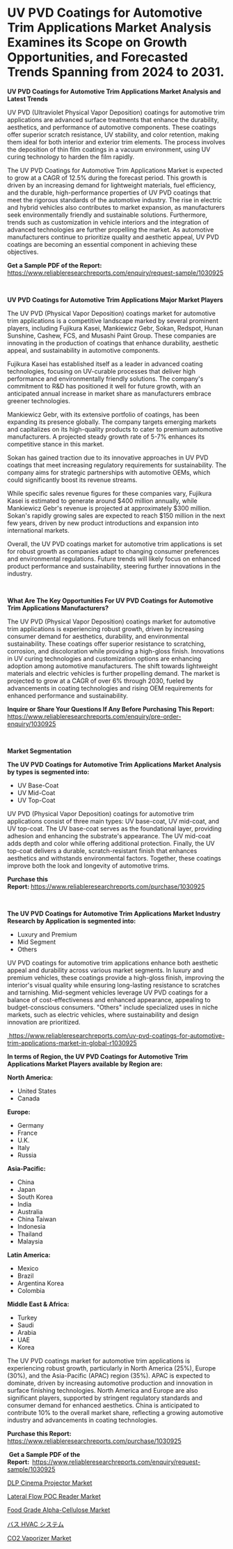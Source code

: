 <p><h1>UV PVD Coatings for Automotive Trim Applications Market Analysis Examines its Scope on Growth Opportunities, and Forecasted Trends Spanning from 2024 to 2031.</h1></p><p><strong>UV PVD Coatings for Automotive Trim Applications Market Analysis and Latest Trends</strong></p>
<p><p>UV PVD (Ultraviolet Physical Vapor Deposition) coatings for automotive trim applications are advanced surface treatments that enhance the durability, aesthetics, and performance of automotive components. These coatings offer superior scratch resistance, UV stability, and color retention, making them ideal for both interior and exterior trim elements. The process involves the deposition of thin film coatings in a vacuum environment, using UV curing technology to harden the film rapidly.</p><p>The UV PVD Coatings for Automotive Trim Applications Market is expected to grow at a CAGR of 12.5% during the forecast period. This growth is driven by an increasing demand for lightweight materials, fuel efficiency, and the durable, high-performance properties of UV PVD coatings that meet the rigorous standards of the automotive industry. The rise in electric and hybrid vehicles also contributes to market expansion, as manufacturers seek environmentally friendly and sustainable solutions. Furthermore, trends such as customization in vehicle interiors and the integration of advanced technologies are further propelling the market. As automotive manufacturers continue to prioritize quality and aesthetic appeal, UV PVD coatings are becoming an essential component in achieving these objectives.</p></p>
<p><strong>Get a Sample PDF of the Report:&nbsp;</strong> <a href="https://www.reliableresearchreports.com/enquiry/request-sample/1030925">https://www.reliableresearchreports.com/enquiry/request-sample/1030925</a></p>
<p>&nbsp;</p>
<p><strong>UV PVD Coatings for Automotive Trim Applications Major Market Players</strong></p>
<p><p>The UV PVD (Physical Vapor Deposition) coatings market for automotive trim applications is a competitive landscape marked by several prominent players, including Fujikura Kasei, Mankiewicz Gebr, Sokan, Redspot, Hunan Sunshine, Cashew, FCS, and Musashi Paint Group. These companies are innovating in the production of coatings that enhance durability, aesthetic appeal, and sustainability in automotive components.</p><p>Fujikura Kasei has established itself as a leader in advanced coating technologies, focusing on UV-curable processes that deliver high performance and environmentally friendly solutions. The company's commitment to R&D has positioned it well for future growth, with an anticipated annual increase in market share as manufacturers embrace greener technologies.</p><p>Mankiewicz Gebr, with its extensive portfolio of coatings, has been expanding its presence globally. The company targets emerging markets and capitalizes on its high-quality products to cater to premium automotive manufacturers. A projected steady growth rate of 5-7% enhances its competitive stance in this market.</p><p>Sokan has gained traction due to its innovative approaches in UV PVD coatings that meet increasing regulatory requirements for sustainability. The company aims for strategic partnerships with automotive OEMs, which could significantly boost its revenue streams.</p><p>While specific sales revenue figures for these companies vary, Fujikura Kasei is estimated to generate around $400 million annually, while Mankiewicz Gebr's revenue is projected at approximately $300 million. Sokan's rapidly growing sales are expected to reach $150 million in the next few years, driven by new product introductions and expansion into international markets.</p><p>Overall, the UV PVD coatings market for automotive trim applications is set for robust growth as companies adapt to changing consumer preferences and environmental regulations. Future trends will likely focus on enhanced product performance and sustainability, steering further innovations in the industry.</p></p>
<p>&nbsp;</p>
<p><strong>What Are The Key Opportunities For UV PVD Coatings for Automotive Trim Applications Manufacturers?</strong></p>
<p><p>The UV PVD (Physical Vapor Deposition) coatings market for automotive trim applications is experiencing robust growth, driven by increasing consumer demand for aesthetics, durability, and environmental sustainability. These coatings offer superior resistance to scratching, corrosion, and discoloration while providing a high-gloss finish. Innovations in UV curing technologies and customization options are enhancing adoption among automotive manufacturers. The shift towards lightweight materials and electric vehicles is further propelling demand. The market is projected to grow at a CAGR of over 6% through 2030, fueled by advancements in coating technologies and rising OEM requirements for enhanced performance and sustainability.</p></p>
<p><strong>Inquire or Share Your Questions If Any Before Purchasing This Report:</strong> <a href="https://www.reliableresearchreports.com/enquiry/pre-order-enquiry/1030925">https://www.reliableresearchreports.com/enquiry/pre-order-enquiry/1030925</a></p>
<p>&nbsp;</p>
<p><strong>Market Segmentation</strong></p>
<p><strong>The UV PVD Coatings for Automotive Trim Applications Market Analysis by types is segmented into:</strong></p>
<p><ul><li>UV Base-Coat</li><li>UV Mid-Coat</li><li>UV Top-Coat</li></ul></p>
<p><p>UV PVD (Physical Vapor Deposition) coatings for automotive trim applications consist of three main types: UV base-coat, UV mid-coat, and UV top-coat. The UV base-coat serves as the foundational layer, providing adhesion and enhancing the substrate's appearance. The UV mid-coat adds depth and color while offering additional protection. Finally, the UV top-coat delivers a durable, scratch-resistant finish that enhances aesthetics and withstands environmental factors. Together, these coatings improve both the look and longevity of automotive trims.</p></p>
<p><strong>Purchase this Report:&nbsp;</strong><a href="https://www.reliableresearchreports.com/purchase/1030925">https://www.reliableresearchreports.com/purchase/1030925</a></p>
<p>&nbsp;</p>
<p><strong>The UV PVD Coatings for Automotive Trim Applications Market Industry Research by Application is segmented into:</strong></p>
<p><ul><li>Luxury and Premium</li><li>Mid Segment</li><li>Others</li></ul></p>
<p><p>UV PVD coatings for automotive trim applications enhance both aesthetic appeal and durability across various market segments. In luxury and premium vehicles, these coatings provide a high-gloss finish, improving the interior's visual quality while ensuring long-lasting resistance to scratches and tarnishing. Mid-segment vehicles leverage UV PVD coatings for a balance of cost-effectiveness and enhanced appearance, appealing to budget-conscious consumers. "Others" include specialized uses in niche markets, such as electric vehicles, where sustainability and design innovation are prioritized.</p></p>
<p><a href="https://www.reliableresearchreports.com/uv-pvd-coatings-for-automotive-trim-applications-market-in-global-r1030925">&nbsp;https://www.reliableresearchreports.com/uv-pvd-coatings-for-automotive-trim-applications-market-in-global-r1030925</a></p>
<p><strong>In terms of Region, the UV PVD Coatings for Automotive Trim Applications Market Players available by Region are:</strong></p>
<p>
    <p> <strong> North America: </strong>
        <ul>
            <li>United States</li>
            <li>Canada</li>
        </ul>
        </p> 
    <p> <strong> Europe: </strong>
        <ul>
            <li>Germany</li>
            <li>France</li>
            <li>U.K.</li>
            <li>Italy</li>
            <li>Russia</li>
        </ul>
        </p> 
    <p> <strong> Asia-Pacific: </strong>
        <ul>
            <li>China</li>
            <li>Japan</li>
            <li>South Korea</li>
            <li>India</li>
            <li>Australia</li>
            <li>China Taiwan</li>
            <li>Indonesia</li>
            <li>Thailand</li>
            <li>Malaysia</li>
        </ul>
        </p> 
    <p> <strong> Latin America: </strong>
        <ul>
            <li>Mexico</li>
            <li>Brazil</li>
            <li>Argentina Korea</li>
            <li>Colombia</li>
        </ul>
        </p> 
    <p> <strong> Middle East & Africa: </strong>
        <ul>
            <li>Turkey</li>
            <li>Saudi</li>
            <li>Arabia</li>
            <li>UAE</li>
            <li>Korea</li>
        </ul>
    </p>
    </p>
<p><p>The UV PVD coatings market for automotive trim applications is experiencing robust growth, particularly in North America (25%), Europe (30%), and the Asia-Pacific (APAC) region (35%). APAC is expected to dominate, driven by increasing automotive production and innovation in surface finishing technologies. North America and Europe are also significant players, supported by stringent regulatory standards and consumer demand for enhanced aesthetics. China is anticipated to contribute 10% to the overall market share, reflecting a growing automotive industry and advancements in coating technologies.</p></p>
<p><strong>Purchase this Report: </strong><a href="https://www.reliableresearchreports.com/purchase/1030925">https://www.reliableresearchreports.com/purchase/1030925</a></p>
<p>&nbsp;<strong>Get a Sample PDF of the Report:&nbsp;&nbsp;</strong><a href="https://www.reliableresearchreports.com/enquiry/request-sample/1030925">https://www.reliableresearchreports.com/enquiry/request-sample/1030925</a></p>
<p><strong></strong></p>
<p><p><a href="https://www.linkedin.com/pulse/dlp-cinema-projector-market-report-product-type-less-than-4999-a34xc?trackingId=LRFq9D38St67ibHt%2F%2FncZA%3D%3D">DLP Cinema Projector Market</a></p><p><a href="https://github.com/Chiragrp22/Market-Research-Report-List-6/blob/main/lateral-flow-poc-reader-market.md">Lateral Flow POC Reader Market</a></p><p><a href="https://medium.com/@harmondoyle_71964/global-food-grade-alpha-cellulose-industry-types-applications-market-players-regional-growth-9a76b210a8e6">Food Grade Alpha-Cellulose Market</a></p><p><a href="https://medium.com/@jasenlueilwitz/%E3%82%B0%E3%83%AD%E3%83%BC%E3%83%90%E3%83%AB%E3%83%90%E3%82%B9hvac%E3%82%B7%E3%82%B9%E3%83%86%E3%83%A0%E5%B8%82%E5%A0%B4%E3%81%AE%E5%8B%95%E5%90%91-%E4%BA%88%E6%B8%AC-%E3%81%8A%E3%82%88%E3%81%B3%E5%BD%B1%E9%9F%BF%E5%88%86%E6%9E%90-2024%E5%B9%B4-2031%E5%B9%B4-%E3%82%92148%E3%83%9A%E3%83%BC%E3%82%B8%E3%81%A7%E7%B6%B2%E7%BE%85%E3%81%97%E3%81%A6%E3%81%84%E3%81%BE%E3%81%99-09691a7a5d83">バス HVAC システム</a></p><p><a href="https://medium.com/@harmondoyle_71964/co2-vaporizer-market-industry-trends-and-forecast-for-period-from-2024-to-2031-11c42b432f3e">CO2 Vaporizer Market</a></p></p>